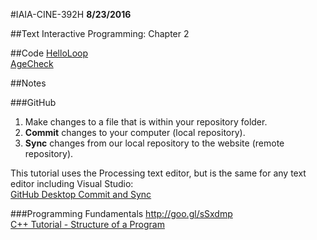 #IAIA-CINE-392H
**8/23/2016**

##Text
Interactive Programming: Chapter 2   

##Code
[HelloLoop](../demo/002_HelloLoop/main.cpp)  
[AgeCheck](../demo/003_AgeCheck/main.cpp)  

##Notes

###GitHub 
1. Make changes to a file that is within your repository folder.  
2. **Commit** changes to your computer (local repository).  
3. **Sync** changes from our local repository to the website (remote repository). 

This tutorial uses the Processing text editor, but is the same for any text editor including Visual Studio:   
[GitHub Desktop Commit and Sync](https://goo.gl/I6p9Ml)

###Programming Fundamentals 
http://goo.gl/sSxdmp  
[C++ Tutorial - Structure of a Program](http://www.cplusplus.com/doc/tutorial/program_structure/)  